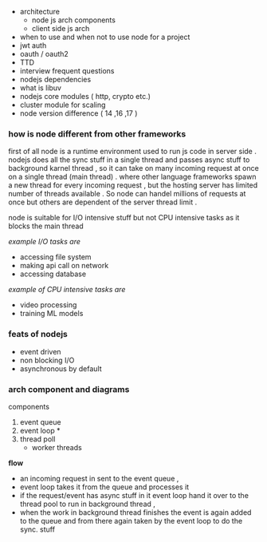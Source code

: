 
- architecture
    - node js arch components  
    - client side js arch 
- when to use and when not to use node for a project 
- jwt auth
- oauth / oauth2  
- TTD 
- interview frequent questions 
- nodejs dependencies 
- what is libuv 
- nodejs core modules ( http, crypto etc.) 
- cluster module for scaling 
- node version difference ( 14 ,16 ,17 )

### how is node different from other frameworks 
first of all node is a runtime environment used to run js code in server side . 
nodejs does all the sync stuff in a single thread and passes async stuff to background karnel thread , so it can take on many incoming request at once on a single thread (main thread) . 
where other language frameworks spawn a new thread for every incoming request , but the hosting server has limited number of threads available . 
So node can handel millions of requests at once but others are dependent of the server thread limit . 

node is suitable for I/O intensive stuff but not CPU intensive tasks as it blocks the main thread 

_example I/O tasks are_

- accessing file system 
- making api call on network 
- accessing database 

_example of CPU intensive tasks are_

- video processing 
- training ML models 
### feats of nodejs
- event driven 
- non blocking I/O
- asynchronous by default   
### arch component and diagrams 

components 
1. event queue 
2. event loop * 
3. thread poll 
    - worker threads 

__flow__ 

- an incoming request in sent to the event queue , 
- event loop takes it from the queue and processes it 
- if the request/event has async stuff in it event loop hand it over to the thread pool to run in background thread ,
- when the work in background thread finishes the event is again added to the queue and from there again taken by the event loop to do the sync. stuff 
